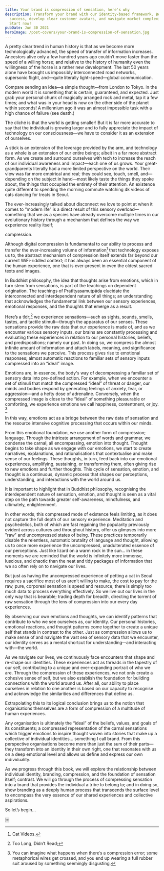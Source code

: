 ```yaml
---
title: Your brand is compression of sensation, here's why
description: Transform your brand with our identity-based framework. Boost
  success, develop clear customer avatars, and navigate market complexities.
  Start now!
pubDate: Jun 30 2021
heroImage: /post-covers/your-brand-is-compression-of-sensation.jpg
---
```

A pretty clear trend in human history is that as we become more technologically advanced, the speed of transfer of information increases. Ancestors alive only a few hundred years ago couldn’t move faster than the speed of a willing horse; and relative to the history of humanity even the willingness of the horse is a rather new development. The last 50 years alone have brought us impossibly interconnected road networks, supersonic flight, and—quite literally light-speed—global communication.

Compare sending an idea—a simple thought—from London to Tokyo. In the modern world it is something that is certain, guaranteed, and expected. Just grab your personal chunk of magically arranged rock and metal, tap it a few times; and what was in your head is now on the other side of the planet within seconds! A millennium ago it was an almost impossible task with a high chance of failure (see death.)
  
The cliché is that the world is getting smaller! But it is far more accurate to say that the individual is growing larger and to fully appreciate the impact of technology on our consciousness—we have to consider it as an extension of ourselves.

A stick is an extension of the leverage provided by the arm, and technology as a whole is an extension of our entire beings; albeit in a far more abstract form. As we create and surround ourselves with tech to increase the reach of our individual awareness and impact—each one of us grows. Your great-grandparents literally had a more limited perspective on the world. Their view was far more empirical and real; they could see, touch, smell, and—depending on the subject in hand—most likely taste the things they spoke about, the things that occupied the entirety of their attention. An existence quite different to spending the morning commute watching 4k videos of cats dancing for treats in Seoul.

The ever-increasingly talked about disconnect we love to point at when it comes to “modern life” is a direct result of this sensory overload—something that we as a species have already overcome multiple times in our evolutionary history through a mechanism that defines the way we experience reality itself;

<span class="center bold">compression.</span>

Although digital compression is fundamental to our ability to process and transfer the ever-increasing volume of information[^1] that technology exposes us to, the abstract mechanism of compression itself extends far beyond our current WiFi-riddled context; it has always been an essential component of the human experience, one that is ever-present in even the oldest sacred texts and images.

In Buddhist philosophy, the idea that thoughts arise from emotions, which in turn stem from sensations, is part of the teachings on dependent origination. The teachings of Pratītyasamutpāda elucidate the interconnected and interdependent nature of all things; an understanding that acknowledges the fundamental link between our sensory experiences, emotional responses, and the thoughts that emerge as a result.

Here’s a tldr;[^2] we experience sensations—such as sights, sounds, smells, tastes, and tactile stimuli—through the apparatus of our senses. These sensations provide the raw data that our experience is made of, and as we encounter various sensory inputs, our brains are constantly processing and evaluating these experiences in relation to our personal histories, beliefs, and predispositions; namely our past. In doing so, we compress the almost infinite amount of information and attach labels, meaning, and significance to the sensations we perceive. This process gives rise to emotional responses; almost automatic reactions to familiar sets of sensory inputs compressed into an “ideal” image.

Emotions are, in essence, the body's way of decompressing a familiar set of sensory data into pre-defined action. For example, when we encounter a set of stimuli that match the compressed “ideal” of threat or danger, our minds and bodies respond by generating feelings of anxiety, fear, or aggression—and a hefty dose of adrenaline. Conversely, when the compressed image is close to the “ideal” of something pleasurable or comforting, we experience emotions we call happiness, contentment, or joy. 
[^3]

In this way, emotions act as a bridge between the raw data of sensation and the resource intensive cognitive processing that occurs within our minds.

From this emotional foundation, we use another form of compression; language. Through the intricate arrangement of words and grammar, we condense the carnal, all encompassing, emotion into thought. Thought begins to take shape as we engage with our emotions, we start to create narratives, explanations, and rationalisations that contextualise and make sense of our feelings. These thoughts, in turn, feed back into our emotional experiences, amplifying, sustaining, or transforming them, often giving rise to new emotions and further thoughts. This cycle of sensation, emotion, and thought is a continuous, dynamic process that shapes our perceptions, understanding, and interactions with the world around us.

It is important to highlight that in Buddhist philosophy, recognising the interdependent nature of sensation, emotion, and thought is seen as a vital step on the path towards greater self-awareness, mindfulness, and ultimately, enlightenment. 

In other words; this compressed mode of existence feels limiting, as it does not capture the full depth of our sensory experience. Meditation and psychedelics, both of which are fast regaining the popularity previously evident across cultures and throughout history, offer us glimpses into more "raw" and uncompressed states of being. These practices temporarily disable the relentless, automatic brutality of language and thought, allowing us to once more experience the uncompressed, unadulterated essence of our perceptions. Just like lizard on a warm rock in the sun… in these moments we are reminded that the world is infinitely more immense, luscious, and chaotic than the neat and tidy packages of information that we so often rely on to navigate our lives. 

But just as having the uncompressed experience of petting a cat in Seoul requires a sacrifice most of us aren’t willing to make, the cost to pay for the raw, pure, corporeal sensation is speed and resource; there is simply too much data to process everything effectively. So we live out our lives in the only way that is bearable; trading depth for breadth, directing the torrent of raw sensation through the lens of compression into our every day experiences.

By observing our own emotions and thoughts, we can identify patterns that contribute to who we see ourselves as, our identity. Our personal histories, emotional reactions, and thought patterns come together to create a unique self that stands in contrast to the other. Just as compression allows us to make sense of and navigate the vast sea of sensory data that we encounter, our identity serves as a mental shortcut for understanding—and interacting with—the world.

As we navigate our lives, we continuously face encounters that shape and re-shape our identities. These experiences act as threads in the tapestry of our self, contributing to a unique and ever-expanding portrait of who we are. Through the compression of these experiences, we not only create a cohesive sense of self, but we also establish the foundation for building connections with the world around us. After all, our ability to place ourselves in relation to one another is based on our capacity to recognise and acknowledge the similarities and differences that define us.

Extrapolating this to its logical conclusion brings us to the notion that organisations themselves are a form of compression of a multitude of human experiences. 

Any organisation is ultimately the “ideal” of the beliefs, values, and goals of its constituents; a compressed representation of the carnal sensations which trigger emotions to inspire thought woven into stories that make up a collective of individual identities… something I call brand. From this perspective organisations become more than just the sum of their parts—they transform into an identity in their own right, one that resonates with us on a deep emotional level and allows us define and express our own individuality.

As we progress through this book, we will explore the relationship between individual identity, branding, compression, and the foundation of sensation itself; contrast. We will go through the process of compressing sensation into a brand that provides the individual a tribe to belong to; and in doing so, show branding as a deeply human process that transcends the surface level to encompass the very essence of our shared experiences and collective aspirations.

So let’s begin…

￼
[^1]: Cat Videos.
[^2]: Too Long, Didn’t Read;
[^3]: You can imagine what happens when there’s a compression error; some metaphorical wires get crossed, and you end up wearing a full rubber suit aroused by something seemingly disgusting.